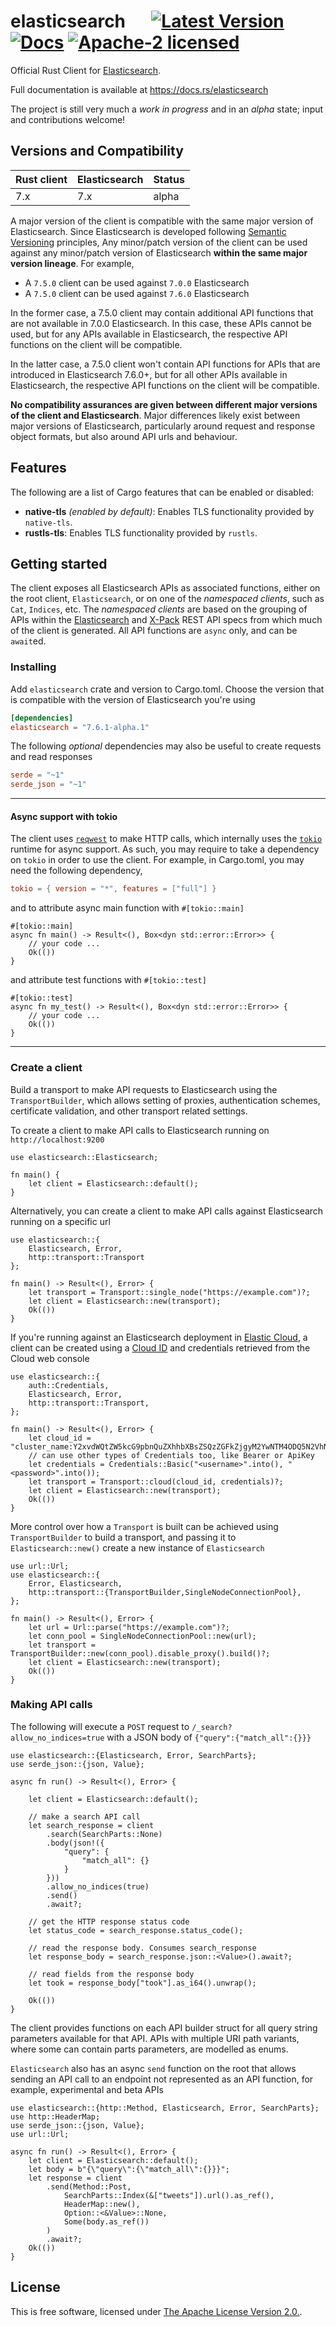 # elasticsearch &emsp; [![Latest Version]][crates.io] [![Docs]][docs.rs] [![Apache-2 licensed]][license]

[Latest Version]: https://img.shields.io/crates/v/elasticsearch.svg
[crates.io]: https://crates.io/crates/elasticsearch
[Docs]: https://docs.rs/elasticsearch/badge.svg
[docs.rs]: https://docs.rs/elasticsearch
[Apache-2 licensed]: https://img.shields.io/crates/l/elasticsearch.svg
[license]: ./LICENSE

Official Rust Client for [Elasticsearch](https://github.com/elastic/elasticsearch).

Full documentation is available at https://docs.rs/elasticsearch

The project is still very much a _work in progress_ and in an _alpha_ state; 
input and contributions welcome!

## Versions and Compatibility

| Rust client | Elasticsearch | Status |
|-------------|---------------|--------|
| 7.x         | 7.x           | alpha  |

A major version of the client is compatible with the same major version of Elasticsearch.
Since Elasticsearch is developed following [Semantic Versioning](https://semver.org/) principles,
Any minor/patch version of the client can be used against any minor/patch version of Elasticsearch
**within the same major version lineage**. For example,

- A `7.5.0` client can be used against `7.0.0` Elasticsearch
- A `7.5.0` client can be used against `7.6.0` Elasticsearch

In the former case, a 7.5.0 client may contain additional API functions that are not available
in 7.0.0 Elasticsearch. In this case, these APIs cannot be used, but for any APIs available in
Elasticsearch, the respective API functions on the client will be compatible.

In the latter case, a 7.5.0 client won't contain API functions for APIs that are introduced in
Elasticsearch 7.6.0+, but for all other APIs available in Elasticsearch, the respective API
functions on the client will be compatible.

**No compatibility assurances are given between different major versions of the client and
Elasticsearch**. Major differences likely exist between major versions of Elasticsearch, particularly
around request and response object formats, but also around API urls and behaviour.

## Features

The following are a list of Cargo features that can be enabled or disabled:

- **native-tls** *(enabled by default)*: Enables TLS functionality provided by `native-tls`.
- **rustls-tls**: Enables TLS functionality provided by `rustls`.

## Getting started

The client exposes all Elasticsearch APIs as associated functions, either on
the root client, `Elasticsearch`, or on one of the _namespaced clients_, such as `Cat`, `Indices`, etc. The _namespaced clients_
are based on the grouping of APIs within the [Elasticsearch](https://github.com/elastic/elasticsearch/tree/master/rest-api-spec) and [X-Pack](https://github.com/elastic/elasticsearch/tree/master/x-pack/plugin/src/test/resources/rest-api-spec/api) REST API specs from which much of the client is generated.
All API functions are `async` only, and can be `await`ed.

### Installing

Add `elasticsearch` crate and version to Cargo.toml. Choose the version
that is compatible with the version of Elasticsearch you're using

```toml
[dependencies]
elasticsearch = "7.6.1-alpha.1"
```

The following _optional_ dependencies may also be useful to create requests and read responses

```toml
serde = "~1"
serde_json = "~1"
```

----

#### Async support with tokio

The client uses [`reqwest`](https://crates.io/crates/reqwest) to make HTTP calls, which internally uses 
the [`tokio`](https://crates.io/crates/tokio) runtime for async support. As such, you may require to take a dependency on `tokio`
in order to use the client. For example, in Cargo.toml, you may need the following dependency,

```toml
tokio = { version = "*", features = ["full"] }
```

and to attribute async main function with `#[tokio::main]`

```rust,norun
#[tokio::main]
async fn main() -> Result<(), Box<dyn std::error::Error>> {
    // your code ...
    Ok(())
}
```

and attribute test functions with `#[tokio::test]`

```rust,norun
#[tokio::test]
async fn my_test() -> Result<(), Box<dyn std::error::Error>> {
    // your code ...
    Ok(())
}
```

----

### Create a client

Build a transport to make API requests to Elasticsearch using the `TransportBuilder`, 
which allows setting of proxies, authentication schemes, certificate validation, and
other transport related settings.

To create a client to make API calls to Elasticsearch running on `http://localhost:9200`

```rust,no_run
use elasticsearch::Elasticsearch;

fn main() {
    let client = Elasticsearch::default();
}
```
Alternatively, you can create a client to make API calls against Elasticsearch running on a specific url

```rust,no_run
use elasticsearch::{
    Elasticsearch, Error, 
    http::transport::Transport
};

fn main() -> Result<(), Error> {
    let transport = Transport::single_node("https://example.com")?;
    let client = Elasticsearch::new(transport);
    Ok(())
}
```

 If you're running against an Elasticsearch deployment in [Elastic Cloud](https://www.elastic.co/cloud/),
 a client can be created using a [Cloud ID](https://www.elastic.co/guide/en/cloud/current/ec-cloud-id.html)
 and credentials retrieved from the Cloud web console

```rust,no_run
use elasticsearch::{
    auth::Credentials,
    Elasticsearch, Error,
    http::transport::Transport,
};

fn main() -> Result<(), Error> {
    let cloud_id = "cluster_name:Y2xvdWQtZW5kcG9pbnQuZXhhbXBsZSQzZGFkZjgyM2YwNTM4ODQ5N2VhNjg0MjM2ZDkxOGExYQ==";
    // can use other types of Credentials too, like Bearer or ApiKey
    let credentials = Credentials::Basic("<username>".into(), "<password>".into());
    let transport = Transport::cloud(cloud_id, credentials)?;
    let client = Elasticsearch::new(transport);
    Ok(())
}
```

 More control over how a `Transport` is built can be
 achieved using `TransportBuilder` to build a transport, and
 passing it to `Elasticsearch::new()` create a new instance of `Elasticsearch`

```rust,no_run
use url::Url;
use elasticsearch::{
    Error, Elasticsearch,
    http::transport::{TransportBuilder,SingleNodeConnectionPool},
};

fn main() -> Result<(), Error> {
    let url = Url::parse("https://example.com")?;
    let conn_pool = SingleNodeConnectionPool::new(url);
    let transport = TransportBuilder::new(conn_pool).disable_proxy().build()?;
    let client = Elasticsearch::new(transport);
    Ok(())
}
```

### Making API calls

The following will execute a `POST` request to `/_search?allow_no_indices=true` with
a JSON body of `{"query":{"match_all":{}}}`

```rust,no_run
use elasticsearch::{Elasticsearch, Error, SearchParts};
use serde_json::{json, Value};

async fn run() -> Result<(), Error> {

    let client = Elasticsearch::default();
    
    // make a search API call
    let search_response = client
        .search(SearchParts::None)
        .body(json!({
            "query": {
                "match_all": {}
            }
        }))
        .allow_no_indices(true)
        .send()
        .await?;
    
    // get the HTTP response status code
    let status_code = search_response.status_code();
    
    // read the response body. Consumes search_response
    let response_body = search_response.json::<Value>().await?; 
    
    // read fields from the response body         
    let took = response_body["took"].as_i64().unwrap();

    Ok(())
}
```

The client provides functions on each API builder struct
for all query string parameters available for that API. APIs with multiple
URI path variants, where some can contain parts parameters, are modelled as enums.

`Elasticsearch` also has an async `send` function on the root that allows sending an
API call to an endpoint not represented as an API function, for example, experimental
and beta APIs

```rust,no_run
use elasticsearch::{http::Method, Elasticsearch, Error, SearchParts};
use http::HeaderMap;
use serde_json::{json, Value};
use url::Url;

async fn run() -> Result<(), Error> {
    let client = Elasticsearch::default();
    let body = b"{\"query\":{\"match_all\":{}}}";
    let response = client
        .send(Method::Post,
            SearchParts::Index(&["tweets"]).url().as_ref(),
            HeaderMap::new(),
            Option::<&Value>::None,
            Some(body.as_ref())
        )
        .await?;
    Ok(())
}
```

## License

This is free software, licensed under [The Apache License Version 2.0.](LICENSE).
